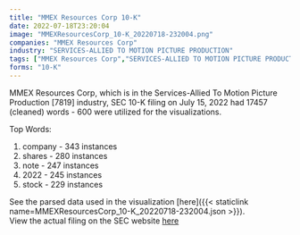 ```yaml
---
title: "MMEX Resources Corp 10-K"
date: 2022-07-18T23:20:04
image: "MMEXResourcesCorp_10-K_20220718-232004.png"
companies: "MMEX Resources Corp"
industry: "SERVICES-ALLIED TO MOTION PICTURE PRODUCTION"
tags: ["MMEX Resources Corp","SERVICES-ALLIED TO MOTION PICTURE PRODUCTION","07-15-2022","10-K"]
forms: "10-K"
---
```

MMEX Resources Corp, which is in the Services-Allied To Motion Picture Production [7819] industry, SEC 10-K filing on July 15, 2022 had 17457 (cleaned) words - 600 were utilized for the visualizations.

Top Words:
1. company - 343 instances
2. shares - 280 instances
3. note - 247 instances
4. 2022 - 245 instances
5. stock - 229 instances


See the parsed data used in the visualization [here]({{< staticlink name=MMEXResourcesCorp_10-K_20220718-232004.json >}}).  
View the actual filing on the SEC website [here](https://www.sec.gov/Archives/edgar/data/1440799/0001477932-22-005128.txt)